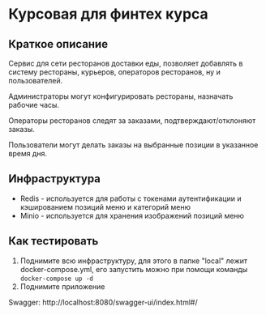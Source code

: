 # Курсовая для финтех курса

## Краткое описание
Сервис для сети ресторанов доставки еды, позволяет добавлять в систему рестораны, курьеров, операторов ресторанов, ну и пользователей.

Администраторы могут конфигурировать рестораны, назначать рабочие часы.

Операторы ресторанов следят за заказами, подтверждают/отклоняют заказы.

Пользователи могут делать заказы на выбранные позиции в указанное время дня.

## Инфраструктура
- Redis - используется для работы с токенами аутентификации и кэшированием позиций меню и категорий меню
- Minio - используется для хранения изображений позиций меню

## Как тестировать

1. Поднимите всю инфраструктуру, для этого в папке "local" лежит docker-compose.yml, его запустить можно при помощи
   команды ```docker-compose up -d```
2. Поднимите приложение

Swagger: http://localhost:8080/swagger-ui/index.html#/